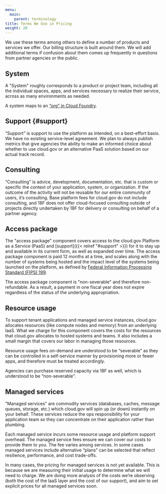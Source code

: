 ```yaml
---
menu:
  main:
    parent: terminology
title: Terms We Use in Pricing
weight: 20
---
```


We use these terms among others to define a number of products and services we offer. Our billing structure is built around them. We will add additional terms if confusion about them comes up frequently in questions from partner agencies or the public.

## System

A "System" roughly corresponds to a product or project team, including all the individual spaces, apps, and services necessary to realize their service, across as many environments as needed.

A system maps to an [“org” in Cloud Foundry](http://docs.cloudfoundry.org/concepts/roles.html#orgs).

## Support {#support}

“Support” is support to use the platform as intended, on a best-effort basis. We have no existing service-level agreement. We plan to always publish metrics that give agencies the ability to make an informed choice about whether to use cloud.gov or an alternative PaaS solution based on our actual track record.

## Consulting

“Consulting” is advice, development, documentation, etc. that is custom or specific the context of your application, system, or organization. If the outcome of the activity will not be reusable for our entire community of users, it’s consulting. Base platform fees for cloud.gov do not include consulting, and 18F does not offer cloud-focused consulting outside of projects directly undertaken by 18F for delivery or consulting on behalf of a partner agency.

## Access package

The "access package" component covers access to the cloud.gov Platform as a Service (PaaS) and [support]({{< relref "#support" >}}) for it to stay up and available in its current form, as well as expanded over time. The access package component is paid 12 months at a time, and scales along with the number of systems being hosted and the impact level of the systems being launched on the platform, as defined by [Federal Information Processing Standard (FIPS) 199](http://csrc.nist.gov/publications/fips/fips199/FIPS-PUB-199-final.pdf).

The access package component is "non-severable" and therefore non-refundable. As a result, a payment in one fiscal year does not expire regardless of the status of the underlying appropriation.

## Resource usage

To support tenant applications and managed service instances, cloud.gov allocates resources (like compute nodes and memory) from an underlying IaaS. What we charge for this component covers the costs for the resources that cloud.gov allocates to hosted systems and teams. It also includes a small margin that covers our labor in managing those resources.

Resource usage fees on-demand are understood to be “severable” as they can be controlled in a self-service manner by provisioning more or fewer apps, and therefore must be treated accordingly.

Agencies can purchase reserved capacity via 18F as well, which is understood to be “non-severable”.

## Managed services

"Managed services" are commodity services (databases, caches, message queues, storage, etc.) which cloud.gov will spin up (or down) instantly on your behalf. These services reduce the ops responsibility for your application team so they can concentrate on their application rather than plumbing. 

Each managed service incurs some resource usage and platform support overhead. The managed service fees ensure we can cover our costs to provide them to you. The fee varies among services. In some cases managed services include alternative “plans” can be selected that reflect resilience, performance, and cost trade-offs.

In many cases, the pricing for managed services is not yet available. This is because we are measuring their initial usage to determine what we will need to charge. We are doing more analysis of the costs we’re observing (both the cost of the IaaS layer and the cost of our support), and aim to set explicit prices for all managed services soon.

